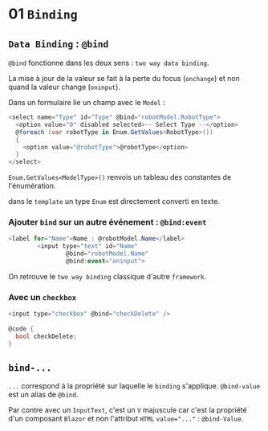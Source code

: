 # 01 `Binding`

## `Data Binding`  :  `@bind`

`@bind` fonctionne dans les deux sens : `two way data binding`.

La mise à jour de la valeur se fait à la perte du focus (`onchange`) et non quand la valeur change (`oninput`). 

Dans un formulaire lie un champ avec le `Model` :

```cs
<select name="Type" id="Type" @bind="robotModel.RobotType">
  <option value="0" disabled selected>-- Select Type --</option>
  @foreach (var robotType in Enum.GetValues<RobotType>())
  {
    <option value="@robotType">@robotType</option>
  }
</select>
```

`Enum.GetValues<ModelType>()` renvois un tableau des constantes de l'énumération.

dans le `template` un type `Enum` est directement converti en texte.

### Ajouter `bind` sur un autre événement : `@bind:event`

```cs
<label for="Name">Name : @robotModel.Name</label>
        <input type="text" id="Name" 
  				@bind="robotModel.Name" 
  				@bind:event="oninput">
```

On retrouve le `two way binding` classique d'autre `framework`.

### Avec un `checkbox`

```cs
<input type="checkbox" @bind="checkDelete" />
  
@code {
  bool checkDelete;
}
```



## `bind-...`

`...` correspond à la propriété sur laquelle le `binding` s'applique.
`@bind-value` est un alias de `@bind`.

Par contre avec un `InputText`, c'est un `V` majuscule car c'est la propriété d'un composant `Blazor` et non l'attribut `HTML` `value="..."` : `@bind-Value`.

